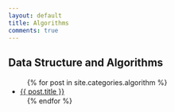 ```yaml
---
layout: default
title: Algorithms
comments: true
---
```

## Data Structure and Algorithms ##
<ul>
　{% for post in site.categories.algorithm %}
　　<li><a href="{{ post.url }}">{{ post.title }}</a></li>
　{% endfor %}
</ul>

